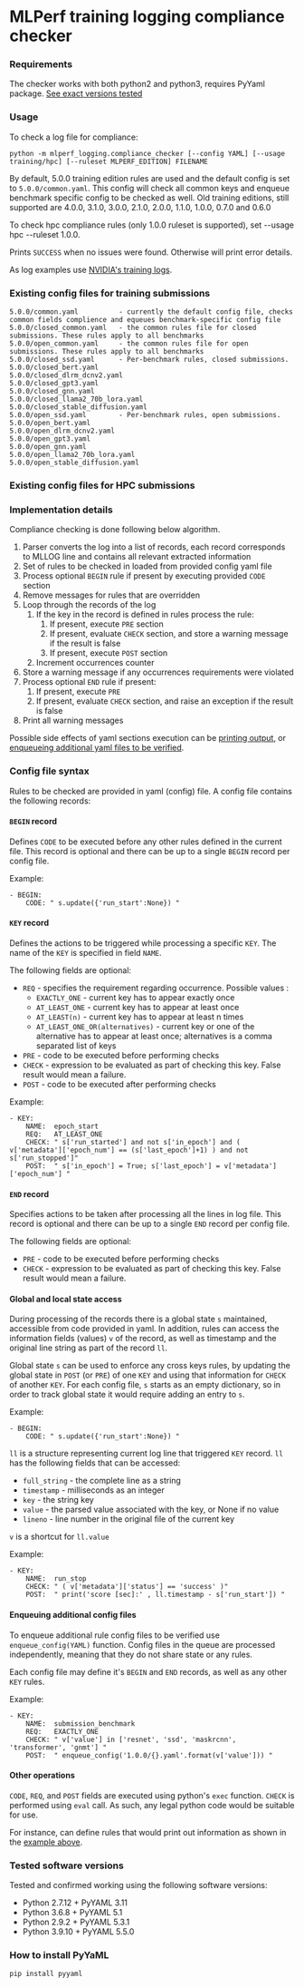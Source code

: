 # MLPerf training logging compliance checker

### Requirements
The checker works with both python2 and python3, requires PyYaml package.
[See exact versions tested](#tested-software-versions)

### Usage

To check a log file for compliance:

    python -m mlperf_logging.compliance_checker [--config YAML] [--usage training/hpc] [--ruleset MLPERF_EDITION] FILENAME

By default, 5.0.0 training edition rules are used and the default config is set to `5.0.0/common.yaml`.
This config will check all common keys and enqueue benchmark specific config to be checked as well.
Old training editions, still supported are 4.0.0, 3.1.0, 3.0.0, 2.1.0, 2.0.0, 1.1.0, 1.0.0, 0.7.0 and 0.6.0

To check hpc compliance rules (only 1.0.0 ruleset is supported), set --usage hpc --ruleset 1.0.0.

Prints `SUCCESS` when no issues were found. Otherwise will print error details.

As log examples use [NVIDIA's training logs](https://github.com/mlperf/training_results_v{0.6,0,7,1.0,1.1}/tree/master/NVIDIA/results).

### Existing config files for training submissions

    5.0.0/common.yaml          - currently the default config file, checks common fields complience and equeues benchmark-specific config file
    5.0.0/closed_common.yaml   - the common rules file for closed submissions. These rules apply to all benchmarks
    5.0.0/open_common.yaml     - the common rules file for open submissions. These rules apply to all benchmarks
    5.0.0/closed_ssd.yaml      - Per-benchmark rules, closed submissions.    
    5.0.0/closed_bert.yaml
    5.0.0/closed_dlrm_dcnv2.yaml
    5.0.0/closed_gpt3.yaml
    5.0.0/closed_gnn.yaml
    5.0.0/closed_llama2_70b_lora.yaml
    5.0.0/closed_stable_diffusion.yaml
    5.0.0/open_ssd.yaml        - Per-benchmark rules, open submissions.    
    5.0.0/open_bert.yaml
    5.0.0/open_dlrm_dcnv2.yaml
    5.0.0/open_gpt3.yaml
    5.0.0/open_gnn.yaml
    5.0.0/open_llama2_70b_lora.yaml
    5.0.0/open_stable_diffusion.yaml

### Existing config files for HPC submissions

### Implementation details
Compliance checking is done following below algorithm.

1. Parser converts the log into a list of records, each record corresponds to MLLOG
   line and contains all relevant extracted information
2. Set of rules to be checked in loaded from provided config yaml file
3. Process optional `BEGIN` rule if present by executing provided `CODE` section
3. Remove messages for rules that are overridden
4. Loop through the records of the log
   1. If the key in the record is defined in rules process the rule:
      1. If present, execute `PRE` section
      2. If present, evaluate `CHECK` section, and store a warning message if the result is false
      3. If present, execute `POST` section
   2. Increment occurrences counter
5. Store a warning message if any occurrences requirements were violated
6. Process optional `END` rule if present:
   1. If present, execute `PRE`
   2. If present, evaluate `CHECK` section, and raise an exception if the result is false
7. Print all warning messages

Possible side effects of yaml sections execution can be [printing output](#other-operations), or [enqueueing
additional yaml files to be verified](#enqueuing-additional-config-files).

### Config file syntax
Rules to be checked are provided in yaml (config) file. A config file contains the following records:

#### `BEGIN` record
Defines `CODE` to be executed before any other rules defined in the current file. This record is optional
and there can be up to a single `BEGIN` record per config file.

Example:

    - BEGIN:
        CODE: " s.update({'run_start':None}) "


#### `KEY` record
Defines the actions to be triggered while processing a specific `KEY`. The name of the `KEY` is specified in field `NAME`.

The following fields are optional:
- `REQ` - specifies the requirement regarding occurrence. Possible values :
    - `EXACTLY_ONE` - current key has to appear exactly once
    - `AT_LEAST_ONE` - current key has to appear at least once
    - `AT_LEAST(n)` - current key has to appear at least n times
    - `AT_LEAST_ONE_OR(alternatives)` - current key or one of the alternative has to appear at least once;
            alternatives is a comma separated list of keys
- `PRE` - code to be executed before performing checks
- `CHECK` - expression to be evaluated as part of checking this key. False result would mean a failure.
- `POST` - code to be executed after performing checks

Example:

    - KEY:
        NAME:  epoch_start
        REQ:   AT_LEAST_ONE
        CHECK: " s['run_started'] and not s['in_epoch'] and ( v['metadata']['epoch_num'] == (s['last_epoch']+1) ) and not s['run_stopped']"
        POST:  " s['in_epoch'] = True; s['last_epoch'] = v['metadata']['epoch_num'] "


#### `END` record
Specifies actions to be taken after processing all the lines in log file. This record is optional and
there can be up to a single `END` record per config file.

The following fields are optional:
- `PRE` - code to be executed before performing checks
- `CHECK` - expression to be evaluated as part of checking this key. False result would mean a failure.

#### Global and local state access

During processing of the records there is a global state `s` maintained, accessible from
code provided in yaml. In addition, rules can access the information fields (values) `v`
of the record, as well as timestamp and the original line string as part of the record `ll`.

Global state `s` can be used to enforce any cross keys rules, by updating the global state
in `POST` (or `PRE`) of one `KEY` and using that information for `CHECK` of another `KEY`.
For each config file, `s` starts as an empty dictionary, so in order to track global state
it would require adding an entry to `s`.

Example:

    - BEGIN:
        CODE: " s.update({'run_start':None}) "

`ll` is a structure representing current log line that triggered `KEY` record. `ll` has the following fields
that can be accessed:
- `full_string` - the complete line as a string
- `timestamp` - milliseconds as an integer
- `key` - the string key
- `value` - the parsed value associated with the key, or None if no value
- `lineno` - line number in the original file of the current key

`v` is a shortcut for `ll.value`

Example:

    - KEY:
        NAME:  run_stop
        CHECK: " ( v['metadata']['status'] == 'success' )"
        POST:  " print('score [sec]:' , ll.timestamp - s['run_start']) "



#### Enqueuing additional config files

To enqueue additional rule config files to be verified use `enqueue_config(YAML)` function.
Config files in the queue are processed independently, meaning that they do not share state or any rules.

Each config file may define it's `BEGIN` and `END` records, as well as any other `KEY` rules.

Example:

    - KEY:
        NAME:  submission_benchmark
        REQ:   EXACTLY_ONE
        CHECK: " v['value'] in ['resnet', 'ssd', 'maskrcnn', 'transformer', 'gnmt'] "
        POST:  " enqueue_config('1.0.0/{}.yaml'.format(v['value'])) "


#### Other operations

`CODE`, `REQ`, and `POST` fields are executed using python's `exec` function. `CHECK` is performed
using `eval` call. As such, any legal python code would be suitable for use.

For instance, can define rules that would print out information as shown in the [example above](#global-and-local-state-access).


### Tested software versions
Tested and confirmed working using the following software versions:
- Python 2.7.12 + PyYAML 3.11
- Python 3.6.8  + PyYAML 5.1
- Python 2.9.2 + PyYAML 5.3.1
- Python 3.9.10 + PyYAML 5.5.0

### How to install PyYaML

    pip install pyyaml
